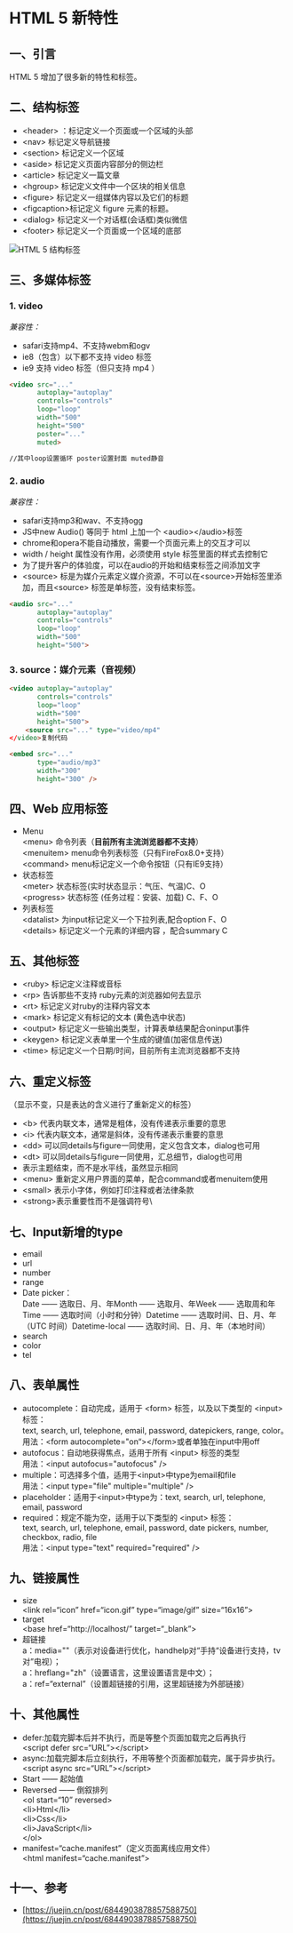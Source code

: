# HTML 5 新特性

## 一、引言

HTML 5 增加了很多新的特性和标签。

## 二、结构标签

* \<header> ：标记定义一个页面或一个区域的头部
* \<nav> 标记定义导航链接
* \<section> 标记定义一个区域
* \<aside> 标记定义页面内容部分的侧边栏
* \<article> 标记定义一篇文章
* \<hgroup> 标记定义文件中一个区块的相关信息
* \<figure> 标记定义一组媒体内容以及它们的标题
* \<figcaption>标记定义 figure 元素的标题。
* \<dialog> 标记定义一个对话框(会话框)类似微信
* \<footer> 标记定义一个页面或一个区域的底部

![HTML 5 结构标签](https://p1-jj.byteimg.com/tos-cn-i-t2oaga2asx/gold-user-assets/2019/7/2/16bb28ce64c66e7f\~tplv-t2oaga2asx-zoom-in-crop-mark:1304:0:0:0.awebp)

## 三、多媒体标签

### **1. video**

_兼容性：_

* safari支持mp4、不支持webm和ogv
* ie8（包含）以下都不支持 video 标签
* ie9 支持 video 标签（但只支持 mp4 ）

```html
<video src="..."
       autoplay="autoplay"
       controls="controls"
       loop="loop"
       width="500"
       height="500"
       poster="..."
       muted>

//其中loop设置循环 poster设置封面 muted静音
```

### **2. audio**

_兼容性：_

* safari支持mp3和wav、不支持ogg
* JS中new Audio() 等同于 html 上加一个 \<audio>\</audio>标签
* chrome和opera不能自动播放，需要一个页面元素上的交互才可以
* width / height 属性没有作用，必须使用 style 标签里面的样式去控制它
* 为了提升客户的体验度，可以在audio的开始和结束标签之间添加文字
* \<source> 标是为媒介元素定义媒介资源，不可以在\<source>开始标签里添加，而且\<source> 标签是单标签，没有结束标签。

```html
<audio src="..."
       autoplay="autoplay"
       controls="controls"
       loop="loop"
       width="500"
       height="500">
```

### **3. source：媒介元素（音视频）**

```html
<video autoplay="autoplay"
       controls="controls"
       loop="loop"
       width="500"
       height="500">
    <source src="..." type="video/mp4"
</video>复制代码
```

```html
<embed src="..."
       type="audio/mp3"
       width="300" 
       height="300" />
```

## 四、Web 应用标签

* Menu\
  \<menu> 命令列表（**目前所有主流浏览器都不支持**）\
  \<menuitem> menu命令列表标签（只有FireFox8.0+支持）\
  \<command> menu标记定义一个命令按钮（只有IE9支持）
* 状态标签\
  \<meter> 状态标签(实时状态显示：气压、气温)C、O\
  \<progress> 状态标签 (任务过程：安装、加载) C、F、O
* 列表标签\
  \<datalist> 为input标记定义一个下拉列表,配合option F、O\
  \<details> 标记定义一个元素的详细内容 ，配合summary C

## 五、其他标签

* \<ruby> 标记定义注释或音标
* \<rp> 告诉那些不支持 ruby元素的浏览器如何去显示
* \<rt> 标记定义对ruby的注释内容文本
* \<mark> 标记定义有标记的文本 (黄色选中状态)
* \<output> 标记定义一些输出类型，计算表单结果配合oninput事件
* \<keygen> 标记定义表单里一个生成的键值(加密信息传送)
* \<time> 标记定义一个日期/时间，目前所有主流浏览器都不支持

## 六、重定义标签

（显示不变，只是表达的含义进行了重新定义的标签）

* \<b> 代表内联文本，通常是粗体，没有传递表示重要的意思
* \<i> 代表内联文本，通常是斜体，没有传递表示重要的意思
* \<dd> 可以同details与figure一同使用，定义包含文本，dialog也可用
* \<dt> 可以同details与figure一同使用，汇总细节，dialog也可用
* 表示主题结束，而不是水平线，虽然显示相同
* \<menu> 重新定义用户界面的菜单，配合command或者menuitem使用
* \<small> 表示小字体，例如打印注释或者法律条款
* \<strong>表示重要性而不是强调符号\


## 七、Input新增的type

* email
* url
* number
* range
* Date picker：\
  Date —— 选取日、月、年Month —— 选取月、年Week —— 选取周和年Time —— 选取时间（小时和分钟）Datetime —— 选取时间、日、月、年（UTC 时间）Datetime-local —— 选取时间、日、月、年（本地时间）
* search
* color
* tel

## 八、表单属性

* autocomplete：自动完成，适用于 \<form> 标签，以及以下类型的 \<input> 标签：\
  text, search, url, telephone, email, password, datepickers, range, color。\
  用法：\<form autocomplete="on“>\</form>或者单独在input中用off
* autofocus：自动地获得焦点，适用于所有 \<input> 标签的类型\
  用法：\<input autofocus="autofocus" />
* multiple：可选择多个值，适用于\<input>中type为email和file\
  用法：\<input type="file" multiple="multiple" />
* placeholder：适用于\<input>中type为：text, search, url, telephone, email, password
* required：规定不能为空，适用于以下类型的 \<input> 标签：\
  text, search, url, telephone, email, password, date pickers, number, checkbox, radio, file\
  用法：\<input type="text" required="required" />

## 九、链接属性

* size\
  \<link rel=“icon” href=“icon.gif” type=“image/gif” size=“16x16”>
* target\
  \<base href=“http://localhost/” target=“\_blank”>
* 超链接\
  a：media=""（表示对设备进行优化，handhelp对“手持“设备进行支持，tv对”电视）；\
  a：hreflang="zh"（设置语言，这里设置语言是中文）；\
  a：ref=“external”（设置超链接的引用，这里超链接为外部链接）

## 十、其他属性

* defer:加载完脚本后并不执行，而是等整个页面加载完之后再执行\
  \<script defer src=“URL”>\</script>
* async:加载完脚本后立刻执行，不用等整个页面都加载完，属于异步执行。\
  \<script async src=“URL”>\</script>
* Start —— 起始值
* Reversed —— 倒叙排列\
  \<ol start=“10” reversed>\
  \<li>Html\</li>\
  \<li>Css\</li>\
  \<li>JavaScript\</li>\
  \</ol>
* manifest=“cache.manifest”（定义页面离线应用文件）\
  \<html manifest=“cache.manifest”>

## 十一、参考

* [https://juejin.cn/post/6844903878857588750](https://juejin.cn/post/6844903878857588750)
